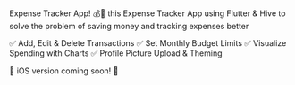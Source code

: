  Expense Tracker App! 💰📱
 this Expense Tracker App using Flutter & Hive to solve the problem of saving money and tracking expenses better

✅ Add, Edit & Delete Transactions
✅ Set Monthly Budget Limits
✅ Visualize Spending with Charts
✅ Profile Picture Upload & Theming

📢 iOS version coming soon! 🚀


